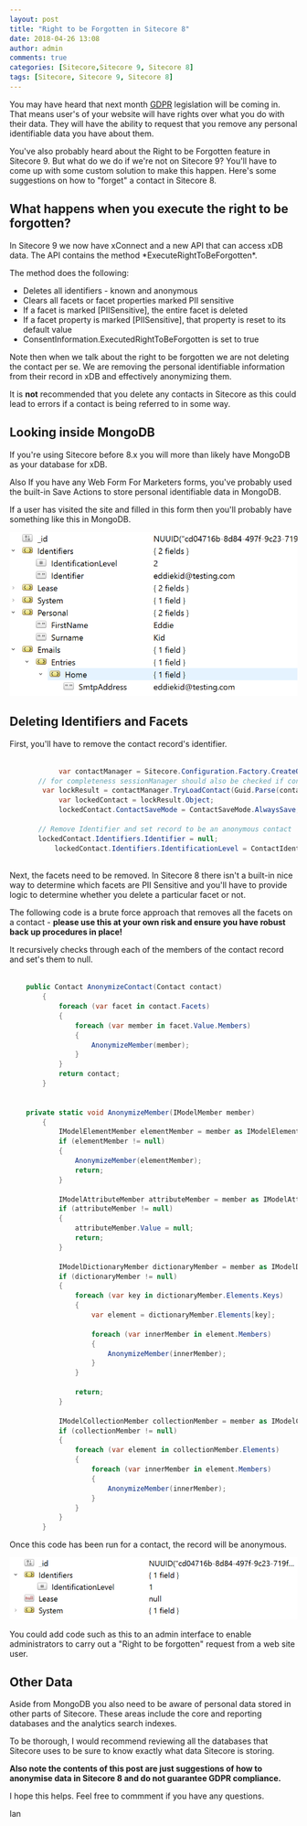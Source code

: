 ```yaml
---
layout: post
title: "Right to be Forgotten in Sitecore 8"
date: 2018-04-26 13:08
author: admin
comments: true
categories: [Sitecore,Sitecore 9, Sitecore 8]
tags: [Sitecore, Sitecore 9, Sitecore 8]
---
```

You may have heard that next month <a href="https://ico.org.uk/for-organisations/guide-to-the-general-data-protection-regulation-gdpr/" target="_new">GDPR</a> legislation will be coming in. That means user's of your website will have rights over what you do with their data.
They will have the ability to request that you remove any personal identifiable data you have about them.

You've also probably heard about the Right to be Forgotten feature in Sitecore 9. But what do we do if we're not on Sitecore 9?
You'll have to come up with some custom solution to make this happen. Here's some suggestions on how to "forget" a contact in Sitecore 8.

<h2>What happens when you execute the right to be forgotten?</h2>
In Sitecore 9 we now have xConnect and a new API that can access xDB data. 
The API contains the method *ExecuteRightToBeForgotten*. 

The method does the following:

* Deletes all identifiers - known and anonymous
* Clears all facets or facet properties marked PII sensitive
* If a facet is marked [PIISensitive], the entire facet is deleted
* If a facet property is marked [PIISensitive], that property is reset to its default value
* ConsentInformation.ExecutedRightToBeForgotten is set to true

Note then when we talk about the right to be forgotten we are not deleting the contact per se.
We are removing the personal identifiable information from their record in xDB and effectively anonymizing them.

It is **not** recommended that you delete any contacts in Sitecore as this could lead to errors if a contact is being referred to in some way.

<h2>Looking inside MongoDB</h2>
If you're using Sitecore before 8.x you will more than likely have MongoDB as your database for xDB.

Also If you have any Web Form For Marketers forms, you've probably used the built-in Save Actions to store personal identifiable data in MongoDB.

If a user has visited the site and filled in this form then you'll probably have something like this in MongoDB.

<img src="/assets/img/mongodbstructure.PNG" />

<h2>Deleting Identifiers and Facets</h2>

First, you'll have to remove the contact record's identifier.

```	csharp	

            var contactManager = Sitecore.Configuration.Factory.CreateObject("tracking/contactManager", true) as ContactManager;        
	   // for completeness sessionManager should also be checked if contact is active in shared session 
	    var lockResult = contactManager.TryLoadContact(Guid.Parse(contactId));
            var lockedContact = lockResult.Object;
            lockedContact.ContactSaveMode = ContactSaveMode.AlwaysSave;
			
	   // Remove Identifier and set record to be an anonymous contact
	   lockedContact.Identifiers.Identifier = null;
           lockedContact.Identifiers.IdentificationLevel = ContactIdentificationLevel.Anonymous;
	
```

Next, the facets need to be removed.
In Sitecore 8 there isn't a built-in nice way to determine which facets are PII Sensitive and you'll have to provide logic to determine whether you delete a particular facet or not.

The following code is a brute force approach that removes all the facets on a contact - **please use this at your own risk and ensure you have robust back up procedures in place!**

It recursively checks through each of the members of the contact record and set's them to null.

``` csharp

	public Contact AnonymizeContact(Contact contact)
        { 
            foreach (var facet in contact.Facets)
            {
                foreach (var member in facet.Value.Members)
                {
                    AnonymizeMember(member);
                }
            }
            return contact;
        }
		
		
	private static void AnonymizeMember(IModelMember member)
        {
            IModelElementMember elementMember = member as IModelElementMember;
            if (elementMember != null)
            {
                AnonymizeMember(elementMember);
                return;
            }

            IModelAttributeMember attributeMember = member as IModelAttributeMember;
            if (attributeMember != null)
            {
                attributeMember.Value = null;
                return;
            }

            IModelDictionaryMember dictionaryMember = member as IModelDictionaryMember;
            if (dictionaryMember != null)
            {
                foreach (var key in dictionaryMember.Elements.Keys)
                {
                    var element = dictionaryMember.Elements[key];

                    foreach (var innerMember in element.Members)
                    {
                        AnonymizeMember(innerMember);
                    }
                }

                return;
            }

            IModelCollectionMember collectionMember = member as IModelCollectionMember;
            if (collectionMember != null)
            {
                foreach (var element in collectionMember.Elements)
                {
                    foreach (var innerMember in element.Members)
                    {
                        AnonymizeMember(innerMember);
                    }
                }
            }
        }
```	

Once this code has been run for a contact, the record will be anonymous.

<img src="/assets/img/mongodbstructureanon.PNG" />

You could add code such as this to an admin interface to enable administrators to carry out a "Right to be forgotten" request from a web site user.

<h2>Other Data</h2>
Aside from MongoDB you also need to be aware of personal data stored in other parts of Sitecore.
These areas include the  core and reporting databases and the analytics search indexes.

To be thorough, I would recommend reviewing all the databases that Sitecore uses to be sure to know exactly what data Sitecore is storing.

**Also note the contents of this post are just suggestions of how to anonymise data in Sitecore 8 and do not guarantee GDPR compliance.**

I hope this helps. Feel free to commment if you have any questions.

Ian